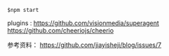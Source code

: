 ```
$npm start
```

plugins :
https://github.com/visionmedia/superagent
https://github.com/cheeriojs/cheerio


参考资料：
https://github.com/jiayisheji/blog/issues/7